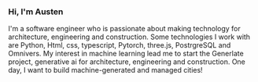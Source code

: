 ### Hi, I'm Austen


I'm a software engineer who is passionate about making technology for architecture, engineering and construction. Some technologies I work with are Python, Html, css, typescript, Pytorch, three.js, PostrgreSQL and Omnivers. My interest in machine learning lead me to start the Generlate project, generative ai for architecture, engineering and construction. One day, I want to build machine-generated and managed cities!   





<!--
**Generlate/Generlate** is a ✨ _special_ ✨ repository because its `README.md` (this file) appears on your GitHub profile.

Here are some ideas to get you started:

- 🔭 I’m currently working on ...
- 🌱 I’m currently learning ...
- 👯 I’m looking to collaborate on ...
- 🤔 I’m looking for help with ...
- 💬 Ask me about ...
- 📫 How to reach me: ...
- 😄 Pronouns: ...
- ⚡ Fun fact: ...
-->
